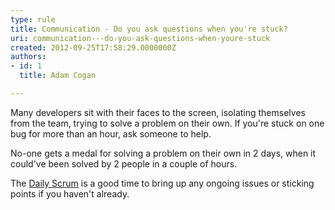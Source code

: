 ```yaml
---
type: rule
title: Communication - Do you ask questions when you're stuck?
uri: communication---do-you-ask-questions-when-youre-stuck
created: 2012-09-25T17:58:29.0000000Z
authors:
- id: 1
  title: Adam Cogan

---
```



Many developers sit with their faces to the screen, isolating themselves from                     the team, trying to solve a problem on their own. If you're stuck on one bug for                     more than an hour, ask someone to help.
 
No-one gets a medal for solving a problem                     on their own in 2 days, when it could've been solved by 2 people in a couple of                     hours.

​The [Daily Scrum](/Management/RulesToSuccessfulProjects/Pages/DailyStandUpScrum.aspx)​​ is a good time to bring up any ongoing issues or sticking points if you haven't already.

